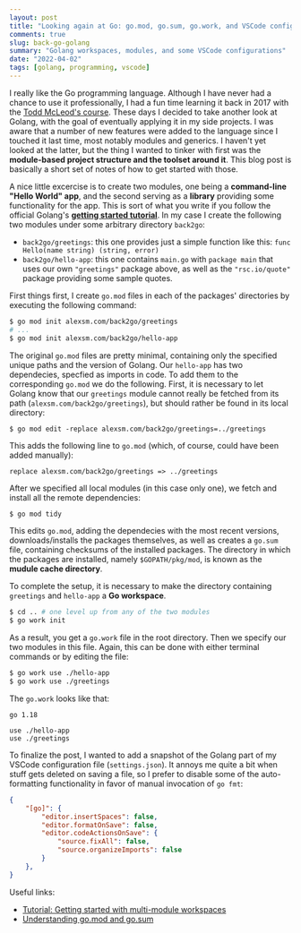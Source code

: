 ```yaml
---
layout: post
title: "Looking again at Go: go.mod, go.sum, go.work, and VSCode config"
comments: true
slug: back-go-golang
summary: "Golang workspaces, modules, and some VSCode configurations"
date: "2022-04-02"
tags: [golang, programming, vscode]
---
```


I really like the Go programming language. Although I have never had a chance to use it professionally, I had a fun time learning it back in 2017 with the [Todd McLeod's course](https://www.udemy.com/course/go-programming-language/). These days I decided to take another look at Golang, with the goal of eventually applying it in my side projects. I was aware that a number of new features were added to the language since I touched it last time, most notably modules and generics. I haven't yet looked at the latter, but the thing I wanted to tinker with first was the **module-based project structure and the toolset around it**. This blog post is basically a short set of notes of how to get started with those. 

A nice little excercise is to create two modules, one being a **command-line "Hello World" app**, and the second serving as a **library** providing some functionality for the app. This is sort of what you write if you follow the official Golang's [**getting started tutorial**](https://go.dev/doc/tutorial/create-module). In my case I create the following two modules under some arbitrary directory `back2go`:

 - `back2go/greetings`: this one provides just a simple function like this: `func Hello(name string) (string, error)`
 - `back2go/hello-app`: this one contains `main.go` with `package main` that uses our own `"greetings"` package above, as well as the `"rsc.io/quote"` package providing some sample quotes. 

First things first, I create `go.mod` files in each of the packages' directories by executing the following command:

```sh
$ go mod init alexsm.com/back2go/greetings
# ...
$ go mod init alexsm.com/back2go/hello-app
```

The original `go.mod` files are pretty minimal, containing only the specified unique paths and the version of Golang. Our `hello-app` has two dependecies, specfied as imports in code. To add them to the corresponding `go.mod` we do the following. First, it is necessary to let Golang know that our `greetings` module cannot really be fetched from its path (`alexsm.com/back2go/greetings`), but should rather be found in its local directory:

```
$ go mod edit -replace alexsm.com/back2go/greetings=../greetings
```

This adds the following line to `go.mod` (which, of course, could have been added manually):

```
replace alexsm.com/back2go/greetings => ../greetings
```

After we specified all local modules (in this case only one), we fetch and install all the remote dependencies:

```sh
$ go mod tidy
```

This edits `go.mod`, adding the dependecies with the most recent versions, downloads/installs the packages themselves, as well as creates a `go.sum` file, containing checksums of the installed packages. The directory in which the packages are installed, namely `$GOPATH/pkg/mod`, is known as the **mudule cache directory**.

To complete the setup, it is necessary to make the directory containing `greetings` and `hello-app` a **Go workspace**. 

```sh
$ cd .. # one level up from any of the two modules
$ go work init
```

As a result, you get a `go.work` file in the root directory. Then we specify our two modules in this file. Again, this can be done with either terminal commands or by editing the file:

```sh
$ go work use ./hello-app
$ go work use ./greetings
```

The `go.work` looks like that:

```
go 1.18

use ./hello-app
use ./greetings
```

To finalize the post, I wanted to add a snapshot of the Golang part of my VSCode configuration file (`settings.json`). It annoys me quite a bit when stuff gets deleted on saving a file, so I prefer to disable some of the auto-formatting functionality in favor of manual invocation of `go fmt`:

```json
{
    "[go]": {
        "editor.insertSpaces": false,
        "editor.formatOnSave": false,
        "editor.codeActionsOnSave": {
            "source.fixAll": false,
            "source.organizeImports": false
        }
    },
}   
```

Useful links:

 * [Tutorial: Getting started with multi-module workspaces](https://go.dev/doc/tutorial/workspaces)
 * [Understanding go.mod and go.sum](https://faun.pub/understanding-go-mod-and-go-sum-5fd7ec9bcc34)

